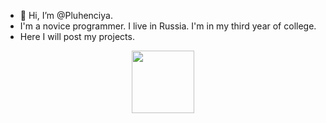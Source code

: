 - 👋 Hi, I’m @Pluhenciya.
- I'm a novice programmer. I live in Russia. I'm in my third year of college. 
- Here I will post my projects.
<div id="header" align="center">
<img src="https://media.giphy.com/media/M9gbBd9nbDrOTu1Mqx/giphy.gif" width="100"/>
</div>
